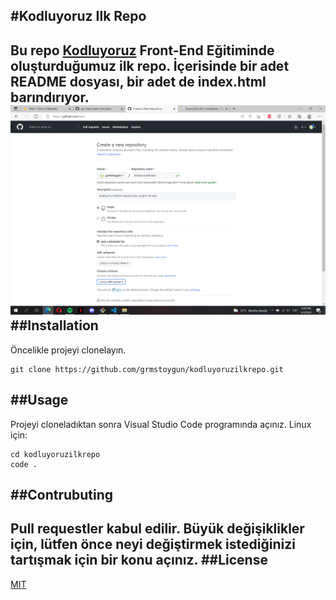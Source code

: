 #Kodluyoruz Ilk Repo
---------------------
Bu repo [Kodluyoruz](kodluyoruz.org) Front-End Eğitiminde oluşturduğumuz ilk repo. İçerisinde bir adet README dosyası, bir adet de index.html barındırıyor.
![Proje Gorseli](github.png)
##Installation
-----
Öncelikle projeyi clonelayın.
```
git clone https://github.com/grmstoygun/kodluyoruzilkrepo.git
```
##Usage
---
Projeyi cloneladıktan sonra Visual Studio Code programında açınız.
Linux için:
```
cd kodluyoruzilkrepo
code .
```
##Contrubuting
---
Pull requestler kabul edilir. Büyük değişiklikler için, lütfen önce neyi değiştirmek istediğinizi tartışmak için bir konu açınız.
##License
-----
[MIT](https://choosealicense.com/licenses/mit/)